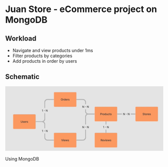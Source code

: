 # Juan Store - eCommerce project on MongoDB

## Workload
- Navigate and view products
under 1ms
- Filter products by categories
- Add products in order by
users

## Schematic
![image](diagrama%20ecommerce%20mongodb.jpg)

Using MongoDB